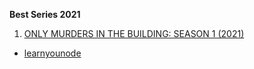**Best Series 2021**

1. [ONLY MURDERS IN THE BUILDING: SEASON 1 (2021)](https://www.rottentomatoes.com/tv/only_murders_in_the_building/s010204)
* [learnyounode](https://github.com/workshopper/learnyounode)